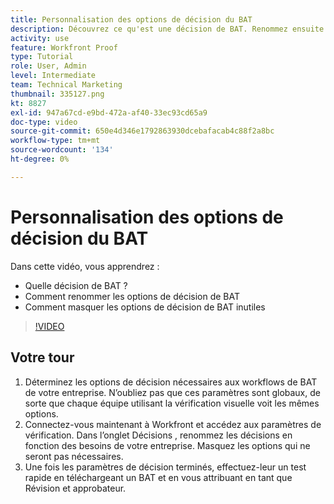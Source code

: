 ```yaml
---
title: Personnalisation des options de décision du BAT
description: Découvrez ce qu'est une décision de BAT. Renommez ensuite les options de décision du BAT et masquez les options inutiles dans les configurations du système de vérification.
activity: use
feature: Workfront Proof
type: Tutorial
role: User, Admin
level: Intermediate
team: Technical Marketing
thumbnail: 335127.png
kt: 8827
exl-id: 947a67cd-e9bd-472a-af40-33ec93cd65a9
doc-type: video
source-git-commit: 650e4d346e1792863930dcebafacab4c88f2a8bc
workflow-type: tm+mt
source-wordcount: '134'
ht-degree: 0%

---
```


# Personnalisation des options de décision du BAT

Dans cette vidéo, vous apprendrez :

* Quelle décision de BAT ?
* Comment renommer les options de décision de BAT
* Comment masquer les options de décision de BAT inutiles

>[!VIDEO](https://video.tv.adobe.com/v/335127/?quality=12&learn=on)

## Votre tour

1. Déterminez les options de décision nécessaires aux workflows de BAT de votre entreprise. N’oubliez pas que ces paramètres sont globaux, de sorte que chaque équipe utilisant la vérification visuelle voit les mêmes options.
1. Connectez-vous maintenant à Workfront et accédez aux paramètres de vérification. Dans l’onglet Décisions , renommez les décisions en fonction des besoins de votre entreprise. Masquez les options qui ne seront pas nécessaires.
1. Une fois les paramètres de décision terminés, effectuez-leur un test rapide en téléchargeant un BAT et en vous attribuant en tant que Révision et approbateur.


<!--
Lean More URLs
-->
